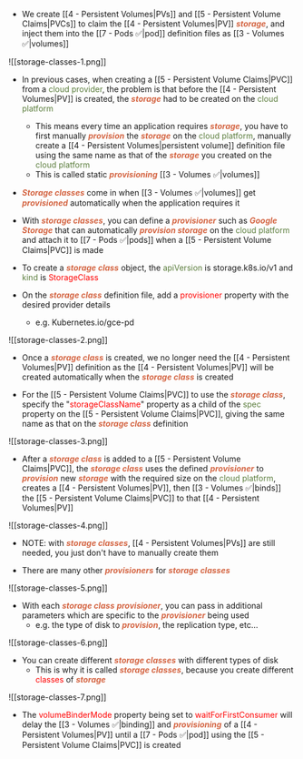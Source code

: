 - We create [[4 - Persistent Volumes|PVs]] and [[5 - Persistent Volume Claims|PVCs]] to claim the [[4 - Persistent Volumes|PV]] <b><i><span style="color:#d46644">storage</span></i></b>, and inject them into the [[7 - Pods ✅|pod]] definition files as [[3 - Volumes ✅|volumes]]

![[storage-classes-1.png]]

- In previous cases, when creating a [[5 - Persistent Volume Claims|PVC]] from a <span style="color:#5c7e3e">cloud provider</span>, the problem is that before the [[4 - Persistent Volumes|PV]] is created, the <b><i><span style="color:#d46644">storage</span></i></b> had to be created on the <span style="color:#5c7e3e">cloud platform</span>
	- This means every time an application requires <b><i><span style="color:#d46644">storage</span></i></b>, you have to first manually <b><i><span style="color:#d46644">provision</span></i></b> the <b><i><span style="color:#d46644">storage</span></i></b> on the <span style="color:#5c7e3e">cloud platform</span>, manually create a [[4 - Persistent Volumes|persistent volume]] definition file using the same name as that of the <b><i><span style="color:#d46644">storage</span></i></b> you created on the <span style="color:#5c7e3e">cloud platform</span>
	- This is called static <b><i><span style="color:#d46644">provisioning</span></i></b> [[3 - Volumes ✅|volumes]]

- <b><i><span style="color:#d46644">Storage classes</span></i></b> come in when [[3 - Volumes ✅|volumes]] get <b><i><span style="color:#d46644">provisioned</span></i></b> automatically when the application requires it

- With <b><i><span style="color:#d46644">storage classes</span></i></b>, you can define a <b><i><span style="color:#d46644">provisioner</span></i></b> such as <b><i><span style="color:#d46644">Google Storage</span></i></b> that can automatically <b><i><span style="color:#d46644">provision storage</span></i></b> on the <span style="color:#5c7e3e">cloud platform</span> and attach it to [[7 - Pods ✅|pods]] when a [[5 - Persistent Volume Claims|PVC]] is made

- To create a <b><i><span style="color:#d46644">storage class</span></i></b> object, the <span style="color:#5c7e3e">apiVersion</span> is storage.k8s.io/v1 and <span style="color:#5c7e3e">kind</span> is <span style="color:red">StorageClass</span>

- On the <b><i><span style="color:#d46644">storage class</span></i></b> definition file, add a <span style="color:red">provisioner</span> property with the desired provider details
	- e.g. Kubernetes.io/gce-pd

![[storage-classes-2.png]]

- Once a <b><i><span style="color:#d46644">storage class</span></i></b> is created, we no longer need the [[4 - Persistent Volumes|PV]] definition as the [[4 - Persistent Volumes|PV]] will be created automatically when the <b><i><span style="color:#d46644">storage class</span></i></b> is created

- For the [[5 - Persistent Volume Claims|PVC]] to use the <b><i><span style="color:#d46644">storage class</span></i></b>, specify the "<span style="color:red">storageClassName</span>" property as a child of the <span style="color:#5c7e3e">spec</span> property on the [[5 - Persistent Volume Claims|PVC]], giving the same name as that on the <b><i><span style="color:#d46644">storage class</span></i></b> definition

![[storage-classes-3.png]]

- After a <b><i><span style="color:#d46644">storage class</span></i></b> is added to a [[5 - Persistent Volume Claims|PVC]], the <b><i><span style="color:#d46644">storage class</span></i></b> uses the defined <b><i><span style="color:#d46644">provisioner</span></i></b> to <b><i><span style="color:#d46644">provision</span></i></b> new <b><i><span style="color:#d46644">storage</span></i></b> with the required size on the <span style="color:#5c7e3e">cloud platform</span>, creates a [[4 - Persistent Volumes|PV]], then [[3 - Volumes ✅|binds]] the [[5 - Persistent Volume Claims|PVC]] to that [[4 - Persistent Volumes|PV]]

![[storage-classes-4.png]]

- NOTE: with <b><i><span style="color:#d46644">storage classes</span></i></b>, [[4 - Persistent Volumes|PVs]] are still needed, you just don't have to manually create them

- There are many other <b><i><span style="color:#d46644">provisioners</span></i></b> for <b><i><span style="color:#d46644">storage classes</span></i></b>

![[storage-classes-5.png]]

- With each <b><i><span style="color:#d46644">storage class</span></i></b> <b><i><span style="color:#d46644">provisioner</span></i></b>, you can pass in additional parameters which are specific to the <b><i><span style="color:#d46644">provisioner</span></i></b> being used
	- e.g. the type of disk to <b><i><span style="color:#d46644">provision</span></i></b>, the replication type, etc…

![[storage-classes-6.png]]

- You can create different <b><i><span style="color:#d46644">storage classes</span></i></b> with different types of disk
	- This is why it is called <b><i><span style="color:#d46644">storage classes</span></i></b>, because you create different <span style="color:red">classes</span> of <b><i><span style="color:#d46644">storage</span></i></b>

![[storage-classes-7.png]]

- The <span style="color:red">volumeBinderMode</span> property being set to <span style="color:red">waitForFirstConsumer</span> will delay the [[3 - Volumes ✅|binding]] and <b><i><span style="color:#d46644">provisioning</span></i></b> of a [[4 - Persistent Volumes|PV]] until a [[7 - Pods ✅|pod]] using the [[5 - Persistent Volume Claims|PVC]] is created